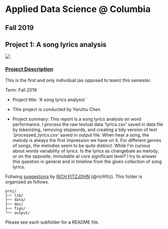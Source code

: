 # Applied Data Science @ Columbia
## Fall 2019
## Project 1: A song lyrics analysis

![ ](https://github.com/chenyanzhu43/proj1/blob/master/figs/lyrics.jpg)

### [Project Description](https://github.com/chenyanzhu43/proj1/blob/master/doc)

This is the first and only individual (as opposed to team) this semester.

Term: Fall 2019

+ Project title: 'A song lyrics analysis'

+ This project is conducted by Yanzhu Chen

+ Project summary: This report is a song lyrics analysis on word performance. I process the raw textual data 'lyrics.csv' saved in data file by tokenizing, removing stopwords, and creating a tidy version of text 'processed_lyrics.csv' saved in output file. When hear a song, the melody is always the first impression we have on it. For different genres of songs, the melodies seem to be quite distinct. While I'm curious about words variability of lyrics. Is the lyrics as changebale as melody, or on the opposite, immutable at core significant level?  I try to answer this question in general and in timeline from the given collection of song lyrics.

Follwing [suggestions](https://nicercode.github.io/blog/2013-04-05-projects/) by [RICH FITZJOHN](https://nicercode.github.io/about/#Team) (@richfitz). This folder is organized as follows.

```
proj/
├── lib/
├── data/
├── doc/
├── figs/
└── output/
``` 

Please see each subfolder for a README file.
